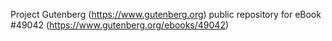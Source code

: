 Project Gutenberg (https://www.gutenberg.org) public repository for eBook #49042 (https://www.gutenberg.org/ebooks/49042)
